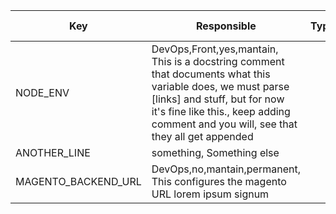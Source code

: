 | Key | Responsible | Type | Secret | Policy | Default value | Description | Docs |
| --------- | --------- | --------- | --------- | --------- | --------- | --------- | --------- |
|NODE_ENV|DevOps,Front,yes,mantain, This is a docstring comment that documents what this variable does, we must parse [links] and stuff, but for now it's fine like this., keep adding comment and you will, see that they all get appended||||production|||
|ANOTHER_LINE|something, Something else||||development||https://somedocs.com|
|MAGENTO_BACKEND_URL|DevOps,no,mantain,permanent, This configures the magento URL lorem ipsum signum||||development|||
